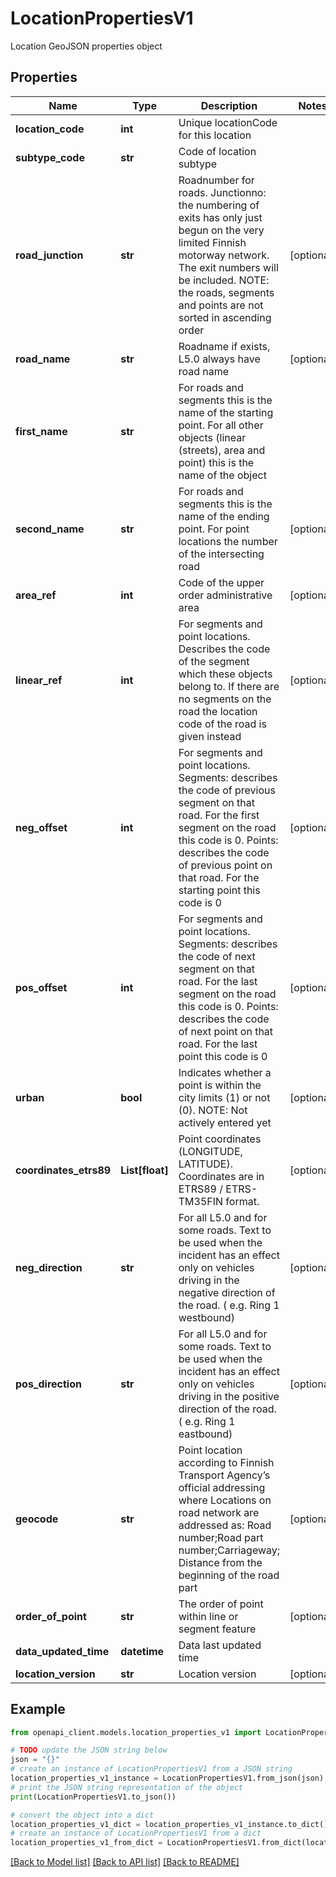 # LocationPropertiesV1

Location GeoJSON properties object

## Properties

Name | Type | Description | Notes
------------ | ------------- | ------------- | -------------
**location_code** | **int** | Unique locationCode for this location | 
**subtype_code** | **str** | Code of location subtype | 
**road_junction** | **str** | Roadnumber for roads. Junctionno: the numbering of exits has only just begun on the very limited Finnish motorway network. The exit numbers will be included. NOTE: the roads, segments and points are not sorted in ascending order | [optional] 
**road_name** | **str** | Roadname if exists, L5.0 always have road name | [optional] 
**first_name** | **str** | For roads and segments this is the name of the starting point. For all other objects (linear (streets), area and point) this is the name of the object | 
**second_name** | **str** | For roads and segments this is the name of the ending point. For point locations the number of the intersecting road | [optional] 
**area_ref** | **int** | Code of the upper order administrative area | [optional] 
**linear_ref** | **int** | For segments and point locations. Describes the code of the segment which these objects belong to. If there are no segments on the road the location code of the road is given instead | [optional] 
**neg_offset** | **int** | For segments and point locations. Segments: describes the code of previous segment on that road. For the first segment on the road this code is 0. Points: describes the code of previous point on that road. For the starting point this code is 0 | [optional] 
**pos_offset** | **int** | For segments and point locations. Segments: describes the code of next segment on that road. For the last segment on the road this code is 0. Points: describes the code of next point on that road. For the last point this code is 0 | [optional] 
**urban** | **bool** | Indicates whether a point is within the city limits (1) or not (0). NOTE: Not actively entered yet | [optional] 
**coordinates_etrs89** | **List[float]** | Point coordinates (LONGITUDE, LATITUDE). Coordinates are in ETRS89 / ETRS-TM35FIN format. | [optional] 
**neg_direction** | **str** | For all L5.0 and for some roads. Text to be used when the incident has an effect only on vehicles driving in the negative direction of the road. ( e.g. Ring 1 westbound) | [optional] 
**pos_direction** | **str** | For all L5.0 and for some roads. Text to be used when the incident has an effect only on vehicles driving in the positive direction of the road. ( e.g. Ring 1 eastbound) | [optional] 
**geocode** | **str** | Point location according to Finnish Transport Agency’s official addressing where Locations on road network are addressed as: Road number;Road part number;Carriageway; Distance from the beginning of the road part | [optional] 
**order_of_point** | **str** | The order of point within line or segment feature | [optional] 
**data_updated_time** | **datetime** | Data last updated time | 
**location_version** | **str** | Location version | [optional] 

## Example

```python
from openapi_client.models.location_properties_v1 import LocationPropertiesV1

# TODO update the JSON string below
json = "{}"
# create an instance of LocationPropertiesV1 from a JSON string
location_properties_v1_instance = LocationPropertiesV1.from_json(json)
# print the JSON string representation of the object
print(LocationPropertiesV1.to_json())

# convert the object into a dict
location_properties_v1_dict = location_properties_v1_instance.to_dict()
# create an instance of LocationPropertiesV1 from a dict
location_properties_v1_from_dict = LocationPropertiesV1.from_dict(location_properties_v1_dict)
```
[[Back to Model list]](../README.md#documentation-for-models) [[Back to API list]](../README.md#documentation-for-api-endpoints) [[Back to README]](../README.md)


